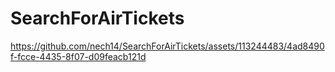 # SearchForAirTickets
 

https://github.com/nech14/SearchForAirTickets/assets/113244483/4ad8490f-fcce-4435-8f07-d09feacb121d

